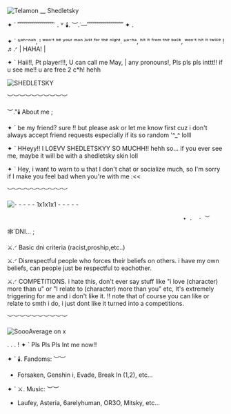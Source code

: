 ![Telamon __ Shedletsky](https://github.com/user-attachments/assets/bd6f3554-d88d-4956-bd40-4549159ef0db)


   ✦ `  ﹌﹌﹌﹌﹌﹌˙ . ꒷ 🕯️.  ︶.˙—﹌﹌﹌﹌﹌﹌  ✦ .  
   
   ✦ ` ᴺᵃʰ⁻ⁿᵃʰ, ᴵ ʷᵒⁿ'ᵗ ᵇᵉ ʸᵒᵘʳ ᵐᵃⁿ ʲᵘˢᵗ ᶠᵒʳ ᵗʰᵉ ⁿⁱᵍʰᵗ. ᴴᵃ⁻ʰᵃ, ʰⁱᵗ ⁱᵗ ᶠʳᵒᵐ ᵗʰᵉ ᵇᵃᶜᵏ, ʷᵒⁿ'ᵗ ʰⁱᵗ ⁱᵗ ᵗʷⁱᶜᵉ !♬.ᐟ | HAHA! |
   
✦ ` Haii!!, Pt player!!!, U can call me May, | any pronouns!, Pls pls pls inttt!! if u see me!! u are free 2 c*h! hehh

![SHEDLETSKY](https://github.com/user-attachments/assets/cac9f013-7dc6-46dd-a3c9-5f6e6c567d4c)


︶︶︶︶︶︶︶︶︶︶

︶."🕯️ About me ;  

✦ ` be my friend? sure !! but please ask or let me know first cuz i don't always accept friend requests especially if its so random '^_^ lolll

✦ ` HHeyy!! I LOEVV SHEDLETSKYY SO MUCHH!! hehh so... if you ever see me, maybe it will be with a shedletsky skin loll

✦ ` Hey, i want to warn to u that I don't chat or socialize much, so I'm sorry if I make you feel bad when you're with me :<<

︶︶︶︶︶︶︶︶︶︶

![- - - - - 1x1x1x1 - - - - -](https://github.com/user-attachments/assets/51ef92e4-552e-4d58-81c0-a1929da46f07)

                                                             ✦ .  - ︶  
🕸️`DNI... ;

⚔️.ᐟ Basic dni criteria (racist,proship,etc..)

⚔️.ᐟ Disrespectful people who forces their beliefs on others. i have my own beliefs, can people just be respectful to eachother.

⚔️.ᐟ COMPETITIONS. i hate this, don't ever say stuff like "i love (character) more than u" or "I relate to (character) more than you" etc, It's extremely triggering for me and i don't like it. !! note that of course you can like or relate to smth i do, i just dont like it turned into a competitions.

︶︶︶︶︶︶︶︶︶︶

![SoooAverage on x](https://github.com/user-attachments/assets/652c1104-be3d-4d2b-b47a-6a06fdb2bc48)

. . . ! ✦ ` Pls Pls Pls Int me now!! 

✦ ` 🕯️. Fandoms: 
︶︶
- Forsaken, Genshin i, Evade, Break In (1,2), etc...

✦ ` ⚔️. Music:
︶︶
- Laufey, Asteria, 6arelyhuman, OR3O, Mitsky, etc...
